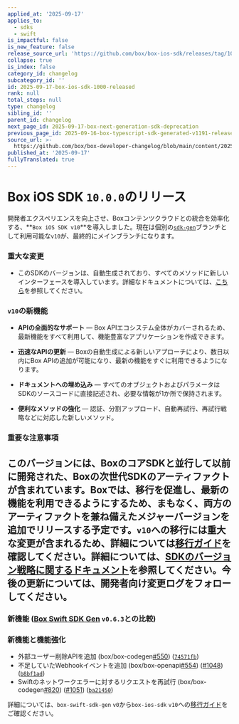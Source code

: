 ```yaml
---
applied_at: '2025-09-17'
applies_to:
  - sdks
  - swift
is_impactful: false
is_new_feature: false
release_source_url: 'https://github.com/box/box-ios-sdk/releases/tag/10.0.0'
collapse: true
is_index: false
category_id: changelog
subcategory_id: ''
id: 2025-09-17-box-ios-sdk-1000-released
rank: null
total_steps: null
type: changelog
sibling_id: ''
parent_id: changelog
next_page_id: 2025-09-17-box-next-generation-sdk-deprecation
previous_page_id: 2025-09-16-box-typescript-sdk-generated-v1191-released
source_url: >-
  https://github.com/box/box-developer-changelog/blob/main/content/2025/09-17-box-ios-sdk-1000-released.md
published_at: '2025-09-17'
fullyTranslated: true
---
```

# Box iOS SDK `10.0.0`のリリース

開発者エクスペリエンスを向上させ、Boxコンテンツクラウドとの統合を効率化する、**`Box iOS SDK v10`**を導入しました。現在は個別の[`sdk-gen`][1]ブランチとして利用可能な`v10`が、最終的にメインブランチになります。

### 重大な変更

* このSDKのバージョンは、自動生成されており、すべてのメソッドに新しいインターフェースを導入しています。詳細なドキュメントについては、[こちら][2]を参照してください。

### `v10`の新機能

* **APIの全面的なサポート** — Box APIエコシステム全体がカバーされるため、最新機能をすべて利用して、機能豊富なアプリケーションを作成できます。

* **迅速なAPIの更新** — Boxの自動生成による新しいアプローチにより、数日以内にBox APIの追加が可能になり、最新の機能をすぐに利用できるようになります。

* **ドキュメントへの埋め込み** — すべてのオブジェクトおよびパラメータはSDKのソースコードに直接記述され、必要な情報が1か所で保持されます。

* **便利なメソッドの強化** — 認証、分割アップロード、自動再試行、再試行戦略などに対応した新しいメソッド。

### 重要な注意事項

このバージョンには、BoxのコアSDKと並行して以前に開発された、Boxの次世代SDKのアーティファクトが含まれています。Boxでは、移行を促進し、最新の機能を利用できるようにするため、まもなく、両方のアーティファクトを兼ね備えたメジャーバージョンを追加でリリースする予定です。`v10`への移行には重大な変更が含まれるため、詳細については[移行ガイド][3]を確認してください。詳細については、[SDKのバージョン戦略に関するドキュメント][4]を参照してください。今後の更新については、開発者向け変更ログをフォローしてください。
---
### 新機能 ([Box Swift SDK Gen][5] `v0.6.3`との比較)

### 新機能と機能強化

* 外部ユーザー削除APIを追加 (box/box-codegen[#550][6]) ([`74571fb`][7])
* 不足していたWebhookイベントを追加 (box/box-openapi[#554][8]) ([#1048][9]) ([`b8bf1ad`][10])
* Swiftのネットワークエラーに対するリクエストを再試行 (box/box-codegen[#820][11]) ([#1051][12]) ([`ba21450`][13])

詳細については、`box-swift-sdk-gen` `v0`から`box-ios-sdk` `v10`への[移行ガイド][14]をご確認ください。

[1]: https://github.com/box/box-ios-sdk/tree/sdk-gen

[2]: https://github.com/box/box-ios-sdk/tree/sdk-gen/docs

[3]: https://github.com/box/box-ios-sdk/blob/sdk-gen/migration-guides/from-v5-to-v10.md

[4]: https://developer.box.com/tooling/sdks/sdk-versioning

[5]: https://github.com/box/box-swift-sdk-gen

[6]: https://github.com/box/box-ios-sdk/issues/969

[7]: https://github.com/box/box-ios-sdk/commit/74571fb6675d0ff90d0ec4ef2baf7113816093f8

[8]: https://github.com/box/box-ios-sdk/issues/554

[9]: https://github.com/box/box-ios-sdk/issues/1048

[10]: https://github.com/box/box-ios-sdk/commit/b8bf1add360119f70a626f663cd810f9598ec794

[11]: https://github.com/box/box-ios-sdk/issues/820

[12]: https://github.com/box/box-ios-sdk/issues/1051

[13]: https://github.com/box/box-ios-sdk/commit/ba214507b37d2a842bcf044b5b4392b442486d6f

[14]: https://github.com/box/box-ios-sdk/blob/sdk-gen/migration-guides/from-box-swift-sdk-gen-v0-to-box-ios-sdk-v10.md
